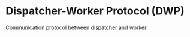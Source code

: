 # Dispatcher-Worker Protocol (DWP)

Communication protocol between [dispatcher](https://github.com/MatheusMS01/web_dispatcher) and [worker](https://github.com/MatheusMS01/worker)
